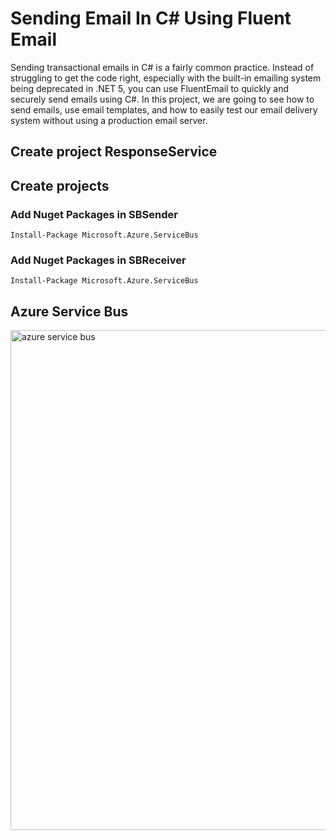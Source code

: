 # Sending Email In C# Using Fluent Email

Sending transactional emails in C# is a fairly common practice. Instead of struggling to get the code right, especially with the built-in emailing system being deprecated in .NET 5, you can use FluentEmail to quickly and securely send emails using C#. In this project, we are going to see how to send emails, use email templates, and how to easily test our email delivery system without using a production email server.

## Create project ResponseService


## Create projects

### Add Nuget Packages in SBSender
```
Install-Package Microsoft.Azure.ServiceBus
```

### Add Nuget Packages in SBReceiver
```
Install-Package Microsoft.Azure.ServiceBus
```


## Azure Service Bus

<img src="/pictures/azure_service_bus.png" title="azure service bus"  width="800">
